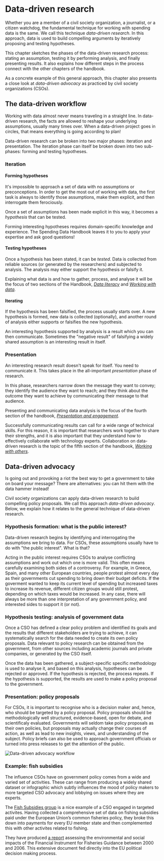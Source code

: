 # Data-driven research

Whether you are a member of a civil society organization, a journalist, or a citizen watchdog, the fundamental technique for working with spending data is the same. We call this technique *data-driven research*. In this approach, data is used to build compelling arguments by iteratively proposing and testing hypotheses.

This chapter sketches the phases of the data-driven research process: stating an assumption, testing it by performing analysis, and finally presenting results. It also explains how different steps in the process connect with the other chapters of the handbook.

As a concrete example of this general approach, this chapter also presents a close look at *data-driven advocacy* as practiced by civil society organizations (CSOs).

## The data-driven workflow

Working with data almost never means traveling in a straight line. In data-driven research, the facts are allowed to reshape your underlying assumptions, usually many times over. When a data-driven project goes in circles, that means everything is going according to plan!

Data-driven research can be broken into two major phases: iteration and presentation. The iteration phase can itself be broken down into two sub-phases: forming and testing hypotheses.

### Iteration

#### Forming hypotheses

It's impossible to approach a set of data with no assumptions or preconceptions. In order to get the most out of working with data, the first task is always to identify those assumptions, make them explicit, and then interrogate them ferociously.

Once a set of assumptions has been made explicit in this way, it becomes a *hypothesis* that can be tested.

Forming interesting hypotheses requires domain-specific knowledge and experience. The Spending Data Handbook leaves it to you to apply your expertise and ask good questions!

#### Testing hypotheses

Once a hypothesis has been stated, it can be *tested*. Data is collected from reliable sources (or generated by the researchers) and subjected to analysis. The analysis may either support the hypothesis or falsify it.

Explaining what data is and how to gather, process, and analyse it will be the focus of two sections of the Handbook, [*Data literacy*](../types-of-spending-data/) and [*Working with data*](../data-processing-pipeline/).

#### Iterating

If the hypothesis has been falsified, the process usually starts over. A new hypothesis is formed, new data is collected (optionally), and another round of analysis either supports or falsifies the new hypothesis.

An interesting hypothesis supported by analysis is a result which you can then communicate. Sometimes the "negative result" of falsifying a widely shared assumption is an interesting result in itself.

### Presentation

An interesting research result doesn't speak for itself. You need to communicate it. This takes place in the all-important *presentation* phase of research.

In this phase, researchers narrow down the message they want to convey; they identify the audience they want to reach; and they think about the outcome they want to achieve by communicating their message to that audience.

Presenting and communicating data analysis is the focus of the fourth section of the handbook, [*Presentation and engagement*](../framing/).

Successfully communicating results can call for a wide range of technical skills. For this reason, it is important that researchers work together to share their strengths, and it is also important that they understand how to effectively collaborate with technology experts. Collaboration on data-driven research is the topic of the fifth section of the handbook, [*Working with others*](../why-collaborate/).

## Data-driven advocacy

Is going out and provoking a riot the best way to get a government to take on board your message? There are alternatives: you can hit them with the data hammer instead!

Civil society organizations can apply data-driven research to build compelling policy proposals. We call this approach *data-driven advocacy*. Below, we explain how it relates to the general technique of data-driven research.

### Hypothesis formation: what is the public interest?

Data-driven research begins by identifying and interrogating the assumptions we bring to data. For CSOs, these assumptions usually have to do with "the public interest". What is that?

Acting in the public interest requires CSOs to analyse conflicting assumptions and work out which one is more valid. This often means carefully examining both sides of a controversy. For example, in Greece, Spain, and many other European countries, people protest almost every day as their governments cut spending to bring down their budget deficits. If the goverment wanted to keep its current level of spending but increased taxes to increase its revenue, different citizen groups would still protest, depending on which taxes would be increased. In any case, there will always be more than one interpretation of any government policy, and interested sides to support it (or not).

### Hypothesis testing: analysis of government data

Once a CSO has defined a clear policy problem and identified its goals and the results that different stakeholders are trying to achieve, it can systematically search for the data needed to create its own policy proposals. Data relevant to policy research can be obtained from the government, from other sources including academic journals and private companies, or generated by the CSO itself.

Once the data has been gathered, a subject-specific specific methodology is used to analyse it, and based on this analysis, hypotheses can be rejected or approved. If the hypothesis is rejected, the process repeats. If the hypothesis is supported, the results are used to make a policy proposal to the government.

### Presentation: policy proposals

For CSOs, it is important to recognise who is a decision maker and, hence, who should be targeted by a policy proposal. Policy proposals should be methodologically well structured, evidence-based, open for debate, and scientificaly evaluated. Governments will seldom take policy proposals as their own policies, but proposals may actually change their courses of action, as well as lead to new insights, views, and understanding of the subject. Policy briefs can also be used to approach government officials or turned into press releases to get the attention of the public. 

![Data-driven advocacy workflow](http://i.imgur.com/tB2eAHb.jpg)

### Example: fish subsidies 

The influence CSOs have on government policy comes from a wide and varied set of activities. These can range from producing a widely shared dataset or infographic which subtly influences the mood of policy makers to more targeted CSO advocacy and lobbying on issues where they are experts.

The [Fish Subsidies group](http://fishsubsidy.org) is a nice example of a CSO engaged in targeted activites. Having collected a comprehensive set of data on fishing subsidies paid under the European Union’s common fisheries policy, they broke this down into payments for every EU member state and then complemented this with other activites related to fishing.

They have produced [a report](http://is.gd/XYPgq5) assessing the environmental and social impacts of the Financial Instrument for Fisheries Guidance between 2000 and 2006. This extensive document fed directly into the EU political decision making process.